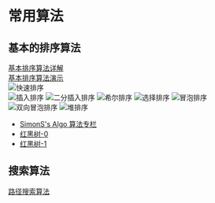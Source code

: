 # 常用算法
## 基本的排序算法
[基本排序算法详解](http://blog.csdn.net/litong09282039/article/details/46332127)<br/>
[基本排序算法演示](http://www.91ctc.com/html5_show/)<br/>
![快速排序](http://img.blog.csdn.net/20150805112443608)<br/>
![插入排序](http://img.blog.csdn.net/20150805093133431)
![二分插入排序](http://img.blog.csdn.net/20150807152426921)
![希尔排序](http://img.blog.csdn.net/20150807153227088)
![选择排序](http://img.blog.csdn.net/20150807153227088)
![冒泡排序](http://img.blog.csdn.net/20150811164218318)
![双向冒泡排序](http://img.blog.csdn.net/20150812164903579)
![堆排序](http://img.blog.csdn.net/20150826101207480)
* [SimonS's Algo 算法专栏](https://zhuanlan.zhihu.com/simons)
* [红黑树-0](http://www.importnew.com/21818.html)
* [红黑树-1](http://www.importnew.com/21822.html)<br/>
## 搜索算法
[路径搜索算法](http://www.webhek.com/pathfinding)

